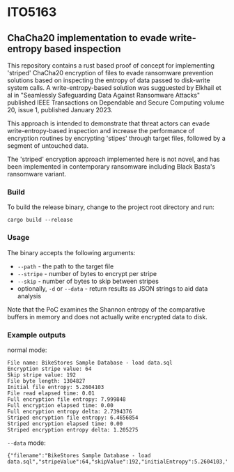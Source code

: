 # ITO5163 

## ChaCha20 implementation to evade write-entropy based inspection

This repository contains a rust based proof of concept for implementing 'striped' ChaCha20 encryption of files to evade ransomware prevention solutions based on inspecting the entropy of data passed to disk-write system calls. A write-entropy-based solution was sugguested by Elkhail et al in "Seamlessly Safeguarding Data Against Ransomware Attacks" published IEEE Transactions on Dependable and Secure Computing volume 20, issue 1, published January 2023. 

This approach is intended to demonstrate that threat actors can evade write-entropy-based inspection and increase the performance of encryption routines by encrypting 'stipes' through target files, followed by a segment of untouched data. 

The 'striped' encryption approach implemented here is not novel, and has been implemented in contemporary ransomware including Black Basta's ransomware variant.  

### Build

To build the release binary, change to the project root directory and run:

```cargo build --release```

### Usage

The binary accepts the following arguments:
- `--path` - the path to the target file
- `--stripe` - number of bytes to encrypt per stripe
- `--skip` - number of bytes to skip between stripes
- optionally, `-d` or `--data` - return results as JSON strings to aid data analysis

Note that the PoC examines the Shannon entropy of the comparative buffers in memory and does not actually write encrypted data to disk.

### Example outputs

normal mode:

``` 
File name: BikeStores Sample Database - load data.sql
Encryption stripe value: 64
Skip stripe value: 192
File byte length: 1304827
Initial file entropy: 5.2604103
File read elapsed time: 0.01
Full encryption file entropy: 7.999848
Full encryption elapsed time: 0.00
Full encryption entropy delta: 2.7394376
Striped encryption file entropy: 6.4656854
Striped encryption elapsed time: 0.00
Striped encryption entropy delta: 1.205275
```

`--data` mode:

```
{"filename":"BikeStores Sample Database - load data.sql","stripeValue":64,"skipValue":192,"initialEntropy":5.2604103,"readTime":0.013000803,"fullEncryptionEntropy":7.999848,"fullEncryptionTime":0.001004607,"fullEncryptionEntropyDelta":2.7394376,"stripedEncryptionEntropy":6.4656854,"stripedEncryptionTime":0.001010683,"stripedEncrptionEntropyDelta":1.205275}
```